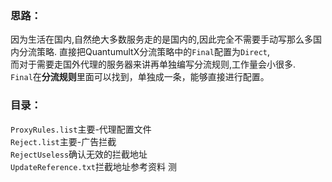 ### 思路： 
因为生活在国内,自然绝大多数服务走的是国内的,因此完全不需要手动写那么多国内分流策略.
直接把QuantumultX分流策略中的`Final`配置为`Direct`,  
而对于需要走国外代理的服务器来讲再单独编写分流规则,工作量会小很多.  
`Final`在**分流规则**里面可以找到，单独成一条，能够直接进行配置。

### 目录： 
`ProxyRules.list`主要-代理配置文件  
`Reject.list`主要-广告拦截  
`RejectUseless`确认无效的拦截地址  
`UpdateReference.txt`拦截地址参考资料
测
